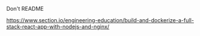 Don't README

https://www.section.io/engineering-education/build-and-dockerize-a-full-stack-react-app-with-nodejs-and-nginx/